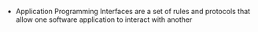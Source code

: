 - Application Programming Interfaces are a set of rules and protocols that allow one software application to interact with another